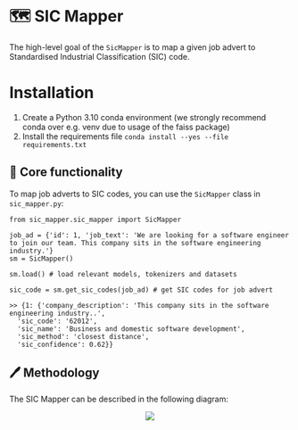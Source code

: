 # 🗺️ SIC Mapper

The high-level goal of the `SicMapper` is to map a given job advert to Standardised Industrial Classification (SIC) code.

# Installation

1. Create a Python 3.10 conda environment (we strongly recommend conda over e.g. venv due to usage of the faiss package)
2. Install the requirements file `conda install --yes --file requirements.txt`

## 🔨 Core functionality

To map job adverts to SIC codes, you can use the `SicMapper` class in `sic_mapper.py`:

```
from sic_mapper.sic_mapper import SicMapper

job_ad = {'id': 1, 'job_text': 'We are looking for a software engineer to join our team. This company sits in the software engineering industry.'}
sm = SicMapper()

sm.load() # load relevant models, tokenizers and datasets

sic_code = sm.get_sic_codes(job_ad) # get SIC codes for job advert

>> {1: {'company_description': 'This company sits in the software engineering industry..',
  'sic_code': '62012',
  'sic_name': 'Business and domestic software development',
  'sic_method': 'closest distance',
  'sic_confidence': 0.62}}
```

## 🖊️ Methodology

The SIC Mapper can be described in the following diagram:

<p align="center">
  <img src="https://github.com/nestauk/dap_prinz_green_jobs/assets/46863334/6e16b600-aaa9-46f4-9926-0ad4e772e2ef" />
</p>
